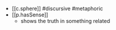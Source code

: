 


- [[c.sphere]] #discursive #metaphoric
- [[p.hasSense]]
  - shows the truth in something related
